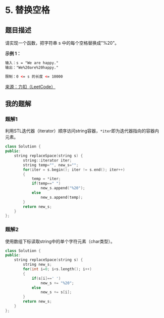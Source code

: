 # 5. 替换空格
## 题目描述
请实现一个函数，把字符串 s 中的每个空格替换成"%20"。

**示例 1：**
```htm
输入：s = "We are happy."
输出："We%20are%20happy."

限制：0 <= s 的长度 <= 10000
```

[来源：力扣（LeetCode）](https://leetcode-cn.com/problems/ti-huan-kong-ge-lcof/)

## 我的题解
### 题解1
利用STL迭代器（iterator）顺序访问string容器，```*iter```即为迭代器指向的容器内元素。  
```C++
class Solution {
public:
    string replaceSpace(string s) {
        string::iterator iter;
        string temp="", new_s="";
        for(iter = s.begin(); iter != s.end(); iter++)
        {
            temp = *iter;
            if(temp==" ")
                new_s.append("%20");
            else
                new_s.append(temp);
        }
        return new_s;
    }
};
```

### 题解2
使用数组下标读取string中的单个字符元素（char类型）。  
```C++
class Solution {
public:
    string replaceSpace(string s) {
        string new_s;
        for(int i=0; i<s.length(); i++)
        {
            if(s[i]==' ')
                new_s += "%20";
            else
                new_s += s[i];
        }
        return new_s;
    }
};
```
